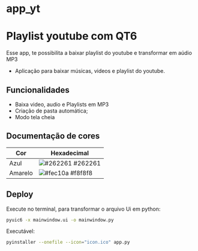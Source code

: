 # app_yt

# Playlist youtube com QT6

Esse app, te possibilita a baixar playlist do youtube e transformar em aúdio MP3
- Aplicação para baixar músicas, videos e playlist do youtube.


## Funcionalidades

- Baixa video, audio e Playlists em MP3
- Criação de pasta automática;
- Modo tela cheia


## Documentação de cores

| Cor               | Hexadecimal                                                |
| ----------------- | ---------------------------------------------------------------- |
| Azul      | ![#262261](https://via.placeholder.com/10/262261?text=+) #262261 |
| Amarelo       | ![#fec10a](https://via.placeholder.com/10/fec10a?text=+) #f8f8f8 |



## Deploy

Execute no terminal, para transformar o arquivo Ui em python:
```bash
pyuic6 -x mainwindow.ui -o mainwindow.py
```
Executável:
```bash
pyinstaller --onefile --icon="icon.ico" app.py
```


